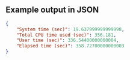 

## Example output in JSON

```json
{
    "System time (sec)": 19.637999999999998, 
    "Total CPU time used (sec)": 356.181, 
    "User time (sec)": 336.54400000000004, 
    "Elapsed time (sec)": 358.72700000000003
}
```

